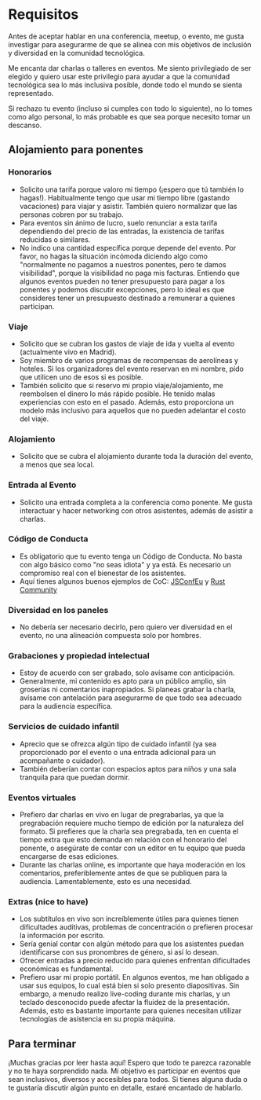 # Requisitos

Antes de aceptar hablar en una conferencia, meetup, o evento, me gusta investigar para asegurarme de que se alinea con mis objetivos de inclusión y diversidad en la comunidad tecnológica.

Me encanta dar charlas o talleres en eventos. Me siento privilegiado de ser elegido y quiero usar este privilegio para ayudar a que la comunidad tecnológica sea lo más inclusiva posible, donde todo el mundo se sienta representado.

Si rechazo tu evento (incluso si cumples con todo lo siguiente), no lo tomes como algo personal, lo más probable es que sea porque necesito tomar un descanso.

## Alojamiento para ponentes

### Honorarios

- Solicito una tarifa porque valoro mi tiempo (¡espero que tú también lo hagas!). Habitualmente tengo que usar mi tiempo libre (gastando vacaciones) para viajar y asistir. También quiero normalizar que las personas cobren por su trabajo.
- Para eventos sin ánimo de lucro, suelo renunciar a esta tarifa dependiendo del precio de las entradas, la existencia de tarifas reducidas o similares.
- No indico una cantidad específica porque depende del evento. Por favor, no hagas la situación incómoda diciendo algo como "normalmente no pagamos a nuestros ponentes, pero te damos visibilidad", porque la visibilidad no paga mis facturas. Entiendo que algunos eventos pueden no tener presupuesto para pagar a los ponentes y podemos discutir excepciones, pero lo ideal es que consideres tener un presupuesto destinado a remunerar a quienes participan.


### Viaje

- Solicito que se cubran los gastos de viaje de ida y vuelta al evento (actualmente vivo en Madrid).
- Soy miembro de varios programas de recompensas de aerolíneas y hoteles. Si los organizadores del evento reservan en mi nombre, pido que utilicen uno de esos si es posible.
- También solicito que si reservo mi propio viaje/alojamiento, me reembolsen el dinero lo más rápido posible. He tenido malas experiencias con esto en el pasado. Además, esto proporciona un modelo más inclusivo para aquellos que no pueden adelantar el costo del viaje.

### Alojamiento

- Solicito que se cubra el alojamiento durante toda la duración del evento, a menos que sea local.

### Entrada al Evento

- Solicito una entrada completa a la conferencia como ponente. Me gusta interactuar y hacer networking con otros asistentes, además de asistir a charlas.

### Código de Conducta

- Es obligatorio que tu evento tenga un Código de Conducta. No basta con algo básico como "no seas idiota" y ya está. Es necesario un compromiso real con el bienestar de los asistentes.
- Aquí tienes algunos buenos ejemplos de CoC: [JSConfEu](https://2019.jsconf.eu/code-of-conduct/) y [Rust Community](https://www.rust-lang.org/policies/code-of-conduct)

### Diversidad en los paneles

- No debería ser necesario decirlo, pero quiero ver diversidad en el evento, no una alineación compuesta solo por hombres.

### Grabaciones y propiedad intelectual

- Estoy de acuerdo con ser grabado, solo avísame con anticipación.
- Generalmente, mi contenido es apto para un público amplio, sin groserías ni comentarios inapropiados. Si planeas grabar la charla, avísame con antelación para asegurarme de que todo sea adecuado para la audiencia específica.

### Servicios de cuidado infantil

- Aprecio que se ofrezca algún tipo de cuidado infantil (ya sea proporcionado por el evento o una entrada adicional para un acompañante o cuidador).
- También deberían contar con espacios aptos para niños y una sala tranquila para que puedan dormir.

### Eventos virtuales

- Prefiero dar charlas en vivo en lugar de pregrabarlas, ya que la pregrabación requiere mucho tiempo de edición por la naturaleza del formato. Si prefieres que la charla sea pregrabada, ten en cuenta el tiempo extra que esto demanda en relación con el honorario del ponente, o asegúrate de contar con un editor en tu equipo que pueda encargarse de esas ediciones.
- Durante las charlas online, es importante que haya moderación en los comentarios, preferiblemente antes de que se publiquen para la audiencia. Lamentablemente, esto es una necesidad.

### Extras (nice to have)

- Los subtítulos en vivo son increíblemente útiles para quienes tienen dificultades auditivas, problemas de concentración o prefieren procesar la información por escrito.
- Sería genial contar con algún método para que los asistentes puedan identificarse con sus pronombres de género, si así lo desean.
- Ofrecer entradas a precio reducido para quienes enfrentan dificultades económicas es fundamental.
- Prefiero usar mi propio portátil. En algunos eventos, me han obligado a usar sus equipos, lo cual está bien si solo presento diapositivas. Sin embargo, a menudo realizo live-coding durante mis charlas, y un teclado desconocido puede afectar la fluidez de la presentación. Además, esto es bastante importante para quienes necesitan utilizar tecnologías de asistencia en su propia máquina.


## Para terminar

¡Muchas gracias por leer hasta aquí! Espero que todo te parezca razonable y no te haya sorprendido nada. Mi objetivo es participar en eventos que sean inclusivos, diversos y accesibles para todos. Si tienes alguna duda o te gustaría discutir algún punto en detalle, estaré encantado de hablarlo.
